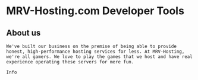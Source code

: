 # MRV-Hosting.com Developer Tools

## About us
``
We've built our business on the premise of being able to provide honest, high-performance hosting services for less. At MRV-Hosting, we're all gamers. We love to play the games that we host and have real experience operating these servers for mere fun.
``

``
Info
``
